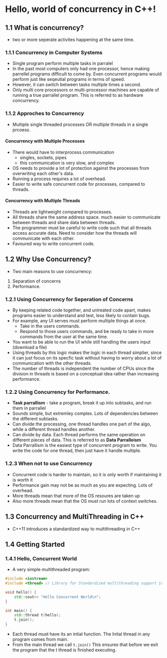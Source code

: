 # Hello, world of concurrency in C++!

## 1.1 What is concurrency?
- two or more seperate activites happening at the same time.

### 1.1.1 Concurrency in Computer Systems
- Single program perform multiple tasks in parralel
- In the past most computers only had one processor, hence making parrellel
 programs difficult to come by. Even concurrent programs would perform just like
 seqeutial programs in terms of speed.
- However, it can switch between tasks multiple times a second.
- Only multi core processors or multi-processor machines are capable of running
 a true parrallel program. This is referred to as hardware concurrency.

### 1.1.2 Approches to Concurrency
- Multiple single threaded processes OR multiple threads in a single prcoess.

#### Concurrency with Multiple Processes
- There would have to interprocess communication
  - singles, sockets, pipes
  - this communication is very slow, and complex
- OS needs to provide a lot of protection against the processes from
 overwriting each other's data.
- Running a process requires a lot of overhead.
- Easier to write safe concurrent code for processes, compared to threads.

#### Concurrency with Multiple Threads
- Threads are lightweight compared to processes.
- All threads share the same address space. much easier to communicate between
 threads and share data between threads.
- The programmer must be careful to write code such that all threads access
 accurate data. Need to consider how the threads will communicate with each
 other.
- Favoured way to write concurrent code.

## 1.2 Why Use Concurrency?
- Two main reasons to use concurrency:
1. Separation of concerns
2. Performance.

### 1.2.1 Using Concurrency for Seperation of Concerns
- By keeping related code together, and unlreated code apart, makes programs
 easier to understand and test, less likely to contain bugs.
- For example, any UI serves must perform multiple things at once.
  - Take in the users commands.
  - Respond to those users commands, and be ready to take in more commands
 from the user at the same time.
- You want to be able to run the UI while still handling the users input
(download a file)
- Using threads by this logic makes the logic in each thread simplier, since it
can just focus on its specfic task without having to worry about a lot of
communication with the other threads.
- The number of threads is independent the number of CPUs since the division in
threads is based on a conceptual idea rather than increasing performance.

### 1.2.2 Using Concurrency for Performance.
- **Task parrallism** - take a program, break it up into subtasks, and run them
in parrallel
- Sounds simple, but extremley complex. Lots of dependencies between the
different subtasks.
- Can divide the processing, one thread handles one part of the algo, while a
different thread handles another.
- Can divide by data. Each thread performs the same operation on different
pieces of data. This is referred to as **Data Parralleism**
- Data Parrallism is the easiest type of concurrent program to write. You write
the code for one thread, then just have it handle multiple.

### 1.2.3 When not to use Concurrency
- Concurrent code is harder to maintain, so it is only worth if maintaining it is worth it
- Performance gain may not be as much as you are expecting. Lots of overhead.
- More threads mean that more of the OS resoures are taken up
- Also more threads mean that the OS must run lots of context switches.

## 1.3 Concurrency and MultiThreading in C++
- C++11 introduces a standardized way to multithreading in C++

## 1.4 Getting Started

### 1.4.1 Hello, Concurrent World
- A very simple multithreaded program:
```C++
#include <iostream>
#include <thread> // Library for Standardized multithreading support in C++

void hello() {
    std::cout<< "Hello Concurrent World\n";
}

int main() {
    std::thread t(hello);
    t.join();
}
```
- Each thread must have its an intial function. The Inital thread in any program
 comes from main.
- From the main thread we call `t.join()` This ensures that before we exit the
 program that the t thread is finished executing.
